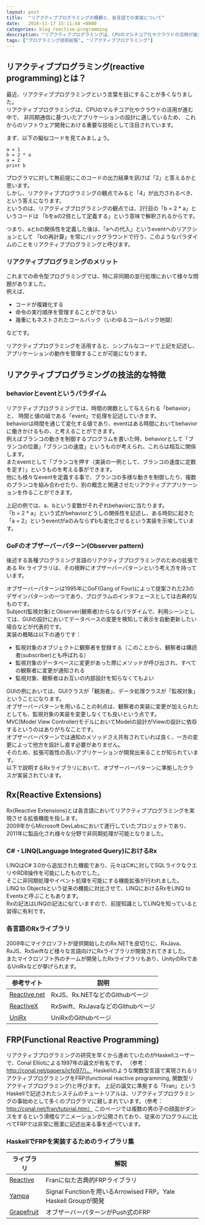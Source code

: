 ```yaml
---
layout: post
title:  "リアクティブプログラミングの概観と、各言語での実装について"
date:   2016-11-17 15:11:44 +0000
categories: blog reactive-programming
description: "リアクティブプログラミングは、CPUのマルチコア化やクラウドの活用が進む中で、非同期通信に基づいたアプリケーションの設計に適しているため、これからのソフトウェア開発における重要な技術として注目されています。"
tags: ["プログラミング技術総覧", "リアクティブプログラミング"]
---
```


## リアクティブプログラミング(reactive programming)とは？
最近、リアクティブプログラミングという言葉を目にすることが多くなりました。  
リアクティブプログラミングは、CPUのマルチコア化やクラウドの活用が進む中で、
非同期通信に基づいたアプリケーションの設計に適しているため、
これからのソフトウェア開発における重要な技術として注目されています。

まず、以下の擬似コードを見てみましょう。

```
a = 1
b = 2 * a
a = 2
print b
```

プログラマに対して無前提にこのコードの出力結果を訊けば「2」と答えるかと思います。  
しかし、リアクティブプログラミングの観点でみると「4」が出力されるべき、という答えになります。  
というのは、リアクティブプログラミングの観点では、2行目の「b = 2 * a」というコードは
「bをaの2倍として定義する」という意味で解釈されるからです。

つまり、aとbの関係性を定義した後は、「aへの代入」というeventへのリアクションとして
「bの再計算」を常にバックグラウンドで行う、このようなパラダイムのことをリアクティブプログラミングと呼びます。

### リアクティブプログラミングのメリット

これまでの命令型プログラミングでは、特に非同期の並行処理において様々な問題がありました。  
例えば、

* コードが複雑化する
* 命令の実行順序を管理することができない
* 幾重にもネストされたコールバック（いわゆるコールバック地獄）

などです。

リアクティブプログラミングを活用すると、シンプルなコードで上記を記述し、アプリケーションの動作を管理することが可能になります。

## リアクティブプログラミングの技法的な特徴

### behaviorとeventというパラダイム
リアクティブプログラミングでは、時間の関数として与えられる「behavior」と、
時間と値の組である「event」で処理を記述していきます。  
behaviorは時間を通じて変化する値であり、eventはある時間においてbehaviorに働きかけるもの、と考えることができます。  
例えばブランコの動きを制御するプログラムを書いた時、behaviorとして「ブランコの位置」「ブランコの速度」というものが考えられ、これらは相互に関係します。  
またeventとして「ブランコを押す（実装の一例として、ブランコの速度に定数を足す）」というものを考える事ができます。  
他にも様々なeventを定義する事で、ブランコの多様な動きを制御したり、複数のブランコを組み合わせたり、別の概念と関連させたリアクティブアプリケーションを作ることができます。  

上記の例では、a、bという変数がそれぞれbehaviorに当たります。  
「b = 2 * a」という式がbehaviorどうしの関係性を記述し、ある時刻に起きた「a = 2」というeventがaのみならずbも変化させるという実装を示唆しています。  

### GoFのオブザーバーパターン(Observer pattern)
後述する各種プログラミング言語のリアクティブプログラミングのための拡張である Rx ライブラリは、その根幹にオブザーバーパターンという考え方を持っています。  

オブザーバーパターンは1995年にGoF(Gang of Four)によって提案された23のデザインパターンの一つであり、プログラムのインタフェースとしては古典的なものです。  
Subject(監視対象)とObserver(観察者)からなるパラダイムで、利用シーンとしては、GUIの設計においてデータベースの変更を検知して表示を自動更新したい場合などが代表的です。  
実装の概略は以下の通りです：  

* 監視対象のオブジェクトに観察者を登録する（このことから、観察者は購読者(subscriber)とも呼ばれる）
* 監視対象のデータベースに変更があった際にメソッドが呼び出され、すべての観察者に変更が通知される
* 監視対象、観察者はお互いの内部設計を知らなくてもよい

GUIの例においては、GUIクラスが「観測者」、データ処理クラスが「監視対象」ということになります。  
オブザーバーパターンを用いることの利点は、観察者の実装に変更が加えられたとしても、監視対象の実装を変更しなくても良いという点です。  
MVC(Model View Controller)モデルにおいてModelの設計がViewの設計に依存するというのはありがちなことです。  
オブザーバーパターンでは通知のメソッドさえ共有されていれば良く、一方の変更によって他方を設計し直す必要がありません。  
そのため、拡張可能性の高いアプリケーションが開発出来ることが知られています。  
以下で説明するRxライブラリにおいて、オブザーバーパターンに準拠したクラスが実装されています。  

## Rx(Reactive Extensions)
Rx(Reactive Extensions)とは各言語においてリアクティブプログラミングを実現させる拡張機能を指します。  
2009年からMicrosoft DevLabsにおいて進行していたプロジェクトであり、2011年に製品化され様々な分野で非同期処理が可能となりました。  

### C#・LINQ(Language Integrated Query)におけるRx
LINQはC# 3.0から追加された機能であり、元々はC#に対してSQLライクなクエリやRDB操作を可能にしたものでした。  
そこに非同期処理やイベント処理を可能にする機能拡張が行われました。  
LINQ to Objectsという従来の機能に対比させて、LINQにおけるRxをLINQ to Eventsと呼ぶこともあります。  
Rxの記法はLINQの記法に似ていますので、前提知識としてLINQを知っていると習得に有利です。  

### 各言語のRxライブラリ

2009年にマイクロソフトが提供開始したのRx.NETを皮切りに、RxJava、RxJS、RxSwiftなど様々な言語向けにRxライブラリが開発されてきました。  
またマイクロソフト外のチームが開発したRxライブラリもあり、UnityのRxであるUniRxなどが挙げられます。  

|参考サイト|説明|
|---|---|
|[Reactive.net](https://github.com/Reactive-Extensions)|RxJS、Rx.NETなどのGithubページ|
|[ReactiveX](https://github.com/ReactiveX)|RxSwift、RxJavaなどのGithubページ|
|[UniRx](https://github.com/neuecc/UniRx)|UniRxのGithubページ|

## FRP(Functional Reactive Programming)
リアクティブプログラミングの研究を早くから進めていたのがHaskellユーザーで、Conal Elliotによる1997年の論文が有名です。
（参考：http://conal.net/papers/icfp97/）。
Haskellのような関数型言語で実現されるリアクティブプログラミングをFRP(functional reactive programming, 関数型リアクティブプログラミング)と呼びます。
上記の論文に準拠する「Fran」というHaskellで記述されたシステムのチュートリアルは、リアクティブプログラミングの事始めとして多くのプログラマに親しまれています。（参考：http://conal.net/fran/tutorial.htm）
このページでは複数の男の子の顔面がダンスをするという滑稽なアニメーションが公開されており、従来のプログラムに比べてFRPでは非常に簡潔に記述出来る事を述べています。

### HaskellでFRPを実装するためのライブラリ集

|ライブラリ|解説|
|---|---|
|[Reactive](https://wiki.haskell.org/Reactive)|Franに似た古典的FRPライブラリ|
|[Yampa](https://wiki.haskell.org/Yampa)|Signal Functionを用いるArrowised FRP。Yale Haskell Groupが開発|
|[Grapefruit](https://wiki.haskell.org/Grapefruit)|オブザーバーパターンがPush式のFRP|
